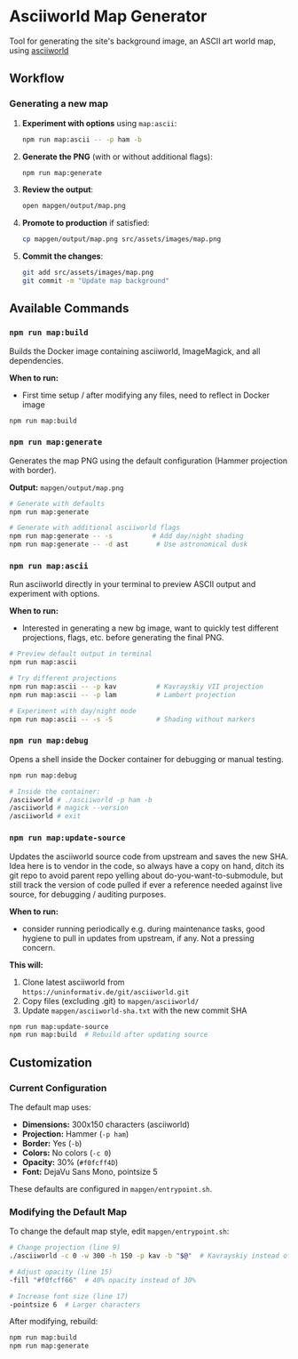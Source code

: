 # Asciiworld Map Generator

Tool for generating the site's background image, an ASCII art world map, using [asciiworld](https://uninformativ.de/git/asciiworld)

## Workflow

### Generating a new map

1. **Experiment with options** using `map:ascii`:
   ```bash
   npm run map:ascii -- -p ham -b
   ```

2. **Generate the PNG** (with or without additional flags):
   ```bash
   npm run map:generate
   ```

3. **Review the output**:
   ```bash
   open mapgen/output/map.png
   ```

4. **Promote to production** if satisfied:
   ```bash
   cp mapgen/output/map.png src/assets/images/map.png
   ```

5. **Commit the changes**:
   ```bash
   git add src/assets/images/map.png
   git commit -m "Update map background"
   ```

## Available Commands

### `npm run map:build`

Builds the Docker image containing asciiworld, ImageMagick, and all dependencies.

**When to run:**
- First time setup / after modifying any files, need to reflect in Docker image

```bash
npm run map:build
```

### `npm run map:generate`

Generates the map PNG using the default configuration (Hammer projection with border).

**Output:** `mapgen/output/map.png`

```bash
# Generate with defaults
npm run map:generate

# Generate with additional asciiworld flags
npm run map:generate -- -s          # Add day/night shading
npm run map:generate -- -d ast       # Use astronomical dusk
```

### `npm run map:ascii`

Run asciiworld directly in your terminal to preview ASCII output and experiment with options.

**When to run:**

- Interested in generating a new bg image, want to quickly test different projections, flags, etc. before generating the final PNG.

```bash
# Preview default output in terminal
npm run map:ascii

# Try different projections
npm run map:ascii -- -p kav          # Kavrayskiy VII projection
npm run map:ascii -- -p lam          # Lambert projection

# Experiment with day/night mode
npm run map:ascii -- -s -S           # Shading without markers
```

### `npm run map:debug`

Opens a shell inside the Docker container for debugging or manual testing.

```bash
npm run map:debug

# Inside the container:
/asciiworld # ./asciiworld -p ham -b
/asciiworld # magick --version
/asciiworld # exit
```

### `npm run map:update-source`

Updates the asciiworld source code from upstream and saves the new SHA.
Idea here is to vendor in the code, so always have a copy on hand, ditch
its git repo to avoid parent repo yelling about do-you-want-to-submodule,
but still track the version of code pulled if ever a reference needed
against live source, for debugging / auditing purposes.

**When to run:**

- consider running periodically e.g. during maintenance tasks, good hygiene
to pull in updates from upstream, if any. Not a pressing concern.

**This will:**

1. Clone latest asciiworld from `https://uninformativ.de/git/asciiworld.git`
2. Copy files (excluding .git) to `mapgen/asciiworld/`
3. Update `mapgen/asciiworld-sha.txt` with the new commit SHA

```bash
npm run map:update-source
npm run map:build  # Rebuild after updating source
```

## Customization

### Current Configuration

The default map uses:
- **Dimensions:** 300x150 characters (asciiworld)
- **Projection:** Hammer (`-p ham`)
- **Border:** Yes (`-b`)
- **Colors:** No colors (`-c 0`)
- **Opacity:** 30% (`#f0fcff4D`)
- **Font:** DejaVu Sans Mono, pointsize 5

These defaults are configured in `mapgen/entrypoint.sh`.

### Modifying the Default Map

To change the default map style, edit `mapgen/entrypoint.sh`:

```bash
# Change projection (line 9)
./asciiworld -c 0 -w 300 -h 150 -p kav -b "$@"  # Kavrayskiy instead of Hammer

# Adjust opacity (line 15)
-fill "#f0fcff66"  # 40% opacity instead of 30%

# Increase font size (line 17)
-pointsize 6  # Larger characters
```

After modifying, rebuild:
```bash
npm run map:build
npm run map:generate
```